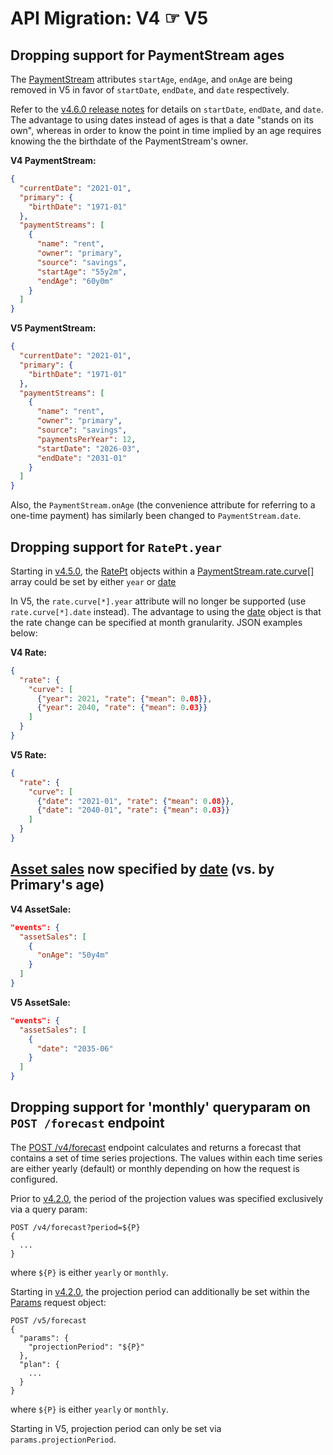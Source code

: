 # API Migration: V4 ☞ V5

## Dropping support for PaymentStream ages

The [PaymentStream](https://github.com/newret/fpe-api/blob/master/datatypes.md#PaymentStream) attributes `startAge`, `endAge`, and `onAge` are being removed in V5 in favor of `startDate`, `endDate`, and `date` respectively.

Refer to the [v4.6.0 release notes](https://github.com/newretirement/fpe-api/releases/tag/v4.6.0) for details on `startDate`, `endDate`, and `date`.  The advantage to using dates instead of ages is that a date "stands on its own", whereas in order to know the point in time implied by an age requires knowing the the birthdate of the PaymentStream's owner.

__V4 PaymentStream:__<br/>

```json
{
  "currentDate": "2021-01",
  "primary": {
    "birthDate": "1971-01"
  },
  "paymentStreams": [
    {
      "name": "rent",
      "owner": "primary",
      "source": "savings",
      "startAge": "55y2m",
      "endAge": "60y0m"
    }
  ]
}
```

__V5 PaymentStream:__<br/>


```json
{
  "currentDate": "2021-01",
  "primary": {
    "birthDate": "1971-01"
  },
  "paymentStreams": [
    {
      "name": "rent",
      "owner": "primary",
      "source": "savings",
      "paymentsPerYear": 12,
      "startDate": "2026-03",
      "endDate": "2031-01"
    }
  ]
}
```

Also, the `PaymentStream.onAge` (the convenience attribute for referring to a one-time payment) has similarly been changed to `PaymentStream.date`.


## Dropping support for `RatePt.year`

Starting in [v4.5.0](https://github.com/newretirement/fpe-api/releases/tag/v4.5.0), the [RatePt](https://github.com/newretirement/fpe-api/blob/v4.5.0/datatypes.md.md#ratept) objects within a [PaymentStream.rate.curve\[\]](https://github.com/newretirement/fpe-api/blob/v4.5.0/datatypes.md#PaymentStream) array could be set by either `year` or [date](https://github.com/newretirement/fpe-api/blob/v4.5.0/datatypes.md#Date)

In V5, the `rate.curve[*].year` attribute will no longer be supported (use `rate.curve[*].date` instead).  The advantage to using the [date](https://github.com/newretirement/fpe-api/blob/v5.0.0/datatypes.md#date) object is that the rate change can be specified at month granularity.  JSON examples below:

__V4 Rate:__<br/>

```json
{
  "rate": {
    "curve": [
      {"year": 2021, "rate": {"mean": 0.08}},
      {"year": 2040, "rate": {"mean": 0.03}}
    ]
  }
}
```

__V5 Rate:__<br/>

```json
{
  "rate": {
    "curve": [
      {"date": "2021-01", "rate": {"mean": 0.08}},
      {"date": "2040-01", "rate": {"mean": 0.03}}
    ]
  }
}
```

## [Asset sales](https://github.com/newretirement/fpe-api/blob/v5.0.0/datatypes.md#assetsale) now specified by [date](https://github.com/newretirement/fpe-api/blob/v5.0.0/datatypes.md#date) (vs. by Primary's age)

__V4 AssetSale:__<br/>

```json
"events": {
  "assetSales": [
    {
      "onAge": "50y4m"
    }
  ]
}
```

__V5 AssetSale:__<br/>

```json
"events": {
  "assetSales": [
    {
      "date": "2035-06"
    }
  ]
}
```

## Dropping support for 'monthly' queryparam on `POST /forecast` endpoint

The [POST /v4/forecast](https://github.com/newretirement/fpe-api#post-forecast) endpoint calculates and returns a forecast that contains a set of time series projections.  The values within each time series are either yearly (default) or monthly depending on how the request is configured.

Prior to [v4.2.0](https://github.com/newretirement/fpe-api/releases/tag/v4.2.0), the period of the projection values was specified exclusively via a query param:

```
POST /v4/forecast?period=${P}
{
  ...
}
```
where `${P}` is either `yearly` or `monthly`.

Starting in [v4.2.0](https://github.com/newretirement/fpe-api/releases/tag/v4.2.0), the projection period can additionally be set within the [Params](https://github.com/newretirement/fpe-api#params-request-object) request object:

```
POST /v5/forecast
{
  "params": {
    "projectionPeriod": "${P}"
  },
  "plan": {
    ...
  }
}
```
where `${P}` is either `yearly` or `monthly`.

Starting in V5, projection period can only be set via `params.projectionPeriod`.
